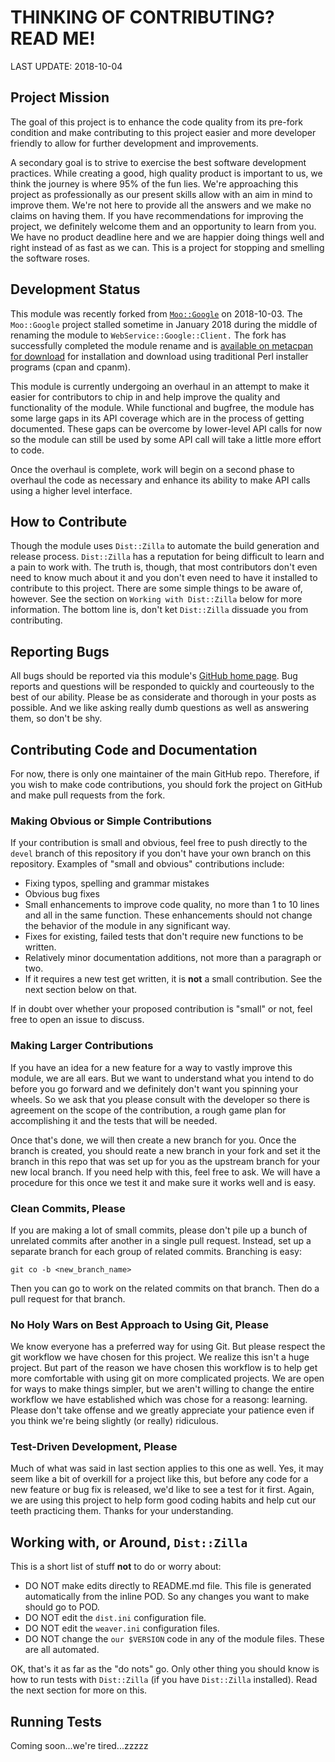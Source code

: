 # THINKING OF CONTRIBUTING? READ ME!

LAST UPDATE: 2018-10-04

## Project Mission

The goal of this project is to enhance the code quality from its pre-fork
condition and make contributing to this project easier and more developer
friendly to allow for further development and improvements.

A secondary goal is to strive to exercise the best software development
practices. While creating a good, high quality product is important to us, we
think the journey is where 95% of the fun lies. We're approaching this project
as professionally as our present skills allow with an aim in mind to improve
them. We're not here to provide all the answers and we make no claims on having
them. If you have recommendations for improving the project, we definitely
welcome them and an opportunity to learn from you. We have no product deadline
here and we are happier doing things well and right instead of as fast as we
can. This is a project for stopping and smelling the software roses.

## Development Status

This module was recently forked from
[`Moo::Google`](https://metacpan.org/pod/Moo::Google) on 2018-10-03. The
`Moo::Google` project stalled sometime in January 2018 during the middle of
renaming the module to `WebService::Google::Client.` The fork has successfully
completed the module rename and is [available on metacpan for
download](https://metacpan.org/pod/WebService::Google::Client) for installation
and download using traditional Perl installer programs (cpan and cpanm).

This module is currently undergoing an overhaul in an attempt to make it easier
for contributors to chip in and help improve the quality and functionality of
the module. While functional and bugfree, the module has some large gaps in its
API coverage which are in the process of getting documented. These gaps can be
overcome by lower-level API calls for now so the module can still be used by
some API call will take a little more effort to code.

Once the overhaul is complete, work will begin on a second phase to overhaul
the code as necessary and enhance its ability to make API calls using a higher
level interface.

## How to Contribute

Though the module uses `Dist::Zilla` to automate the build generation and
release process. `Dist::Zilla` has a reputation for being difficult to learn and
a pain to work with. The truth is, though, that most contributors don't even
need to know much about it and you don't even need to have it installed to
contribute to this project. There are some simple things to be aware of,
however. See the section on `Working with Dist::Zilla` below for more
information. The bottom line is, don't ket `Dist::Zilla` dissuade you from
contributing.

## Reporting Bugs

All bugs should be reported via this module's [GitHub home
page](https://github.com/sdondley/WevService-Google-Client). Bug reports and
questions will be responded to quickly and courteously to the best of our
ability. Please be as considerate and thorough in your posts as possible. And
we like asking really dumb questions as well as answering them, so don't be
shy.

## Contributing Code and Documentation

For now, there is only one maintainer of the main GitHub repo. Therefore, if
you wish to make code contributions, you should fork the project on GitHub and
make pull requests from the fork.

### Making Obvious or Simple Contributions

If your contribution is small and obvious, feel free to push directly to the
`devel` branch of this repository if you don't have your own branch on this
repository. Examples of "small and obvious" contributions include:

* Fixing typos, spelling and grammar mistakes
* Obvious bug fixes
* Small enhancements to improve code quality, no more than 1 to 10 lines and
  all in the same function. These enhancements should not change the behavior
  of the module in any significant way.
* Fixes for existing, failed tests that don't require new functions to be
  written.
* Relatively minor documentation additions, not more than a paragraph or two.
* If it requires a new test get written, it is **not** a small contribution.
  See the next section below on that.

If in doubt over whether your proposed contribution is "small" or not, feel
free to open an issue to discuss.

### Making Larger Contributions

If you have an idea for a new feature for a way to vastly improve this module,
we are all ears. But we want to understand what you intend to do before you go
forward and we definitely don't want you spinning your wheels. So we ask that
you please consult with the developer so there is agreement on the scope of the
contribution, a rough game plan for accomplishing it and the tests that will be
needed.

Once that's done, we will then create a new branch for you. Once the branch is
created, you should reate a new branch in your fork and set it the branch in
this repo that was set up for you as the upstream branch for your new local
branch. If you need help with this, feel free to ask. We will have a procedure
for this once we test it and make sure it works well and is easy.

### Clean Commits, Please

If you are making a lot of small commits, please don't pile up a bunch of
unrelated commits after another in a single pull request. Instead, set up a
separate branch for each group of related commits. Branching is easy:

`git co -b <new_branch_name>`

Then you can go to work on the related commits on that branch. Then do a pull
request for that branch.

### No Holy Wars on Best Approach to Using Git, Please

We know everyone has a preferred way for using Git. But please respect the git
workflow we have chosen for this project. We realize this isn't a huge project.
But part of the reason we have chosen this workflow is to help get more
comfortable with using git on more complicated projects. We are open for ways to
make things simpler, but we aren't willing to change the entire workflow we have
established which was chose for a reasong: learning. Please don't take offense
and we greatly appreciate your patience even if you think we're being slightly
(or really) ridiculous.

### Test-Driven Development, Please

Much of what was said in last section applies to this one as well. Yes, it may
seem like a bit of overkill for a project like this, but before any code for a
new feature or bug fix is released, we'd like to see a test for it first.
Again, we are using this project to help form good coding habits and help cut
our teeth practicing them. Thanks for your understanding.

## Working with, or Around, `Dist::Zilla`

This is a short list of stuff **not** to do or worry about:

* DO NOT make edits directly to README.md file. This file is generated
  automatically from the inline POD. So any changes you want to make should go to
  POD.
* DO NOT edit the `dist.ini` configuration file.
* DO NOT edit the `weaver.ini` configuration files.
* DO NOT change the `our $VERSION` code in any of the module files. These are
  all automated.

OK, that's it as far as the "do nots" go. Only other thing you should know is
how to run tests with `Dist::Zilla` (if you have `Dist::Zilla` installed). Read
the next section for more on this.

## Running Tests

Coming soon...we're tired...zzzzz

